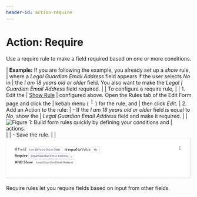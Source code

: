 ```yaml
---
header-id: action-require
---
```


# Action: Require

Use a require rule to make a field required based on one or more conditions.

| **Example:** If you are following the example, you already set up a _show_ rule,
| where a *Legal Guardian Email Address* field appears if the user selects *No* in
| the *I am 18 years old or older* field. You also want to make the *Legal
| Guardian Email Address* field required.
| 
| To configure a require rule,
| 
| 1.  Edit the
|     [Show Rule](/docs/7-1/user/-/knowledge_base/u/action-show-and-hide)
|     configured above. Open the Rules tab of the Edit Form page and click the
|     kebab menu (![Actions](../../../images/icon-actions.png)) for the rule, and
|     then click *Edit*.
| 2.  Add an Action to the rule:
|      - If the *I am 18 years old or older* field is equal to *No*, show the
|        *Legal Guardian Email Address* field and make it required.
| 
|     ![Figure 1: Build form rules quickly by defining your conditions and
|     actions.](../../../images/forms-require-rule.png)
| 
|      - Save the rule.
| 
|     ![Figure 2: Once a rule is saved, it is displayed so that you can easily understand what it does.](../../../images/forms-require-rule2.png)

Require rules let you require fields based on input from other fields.
